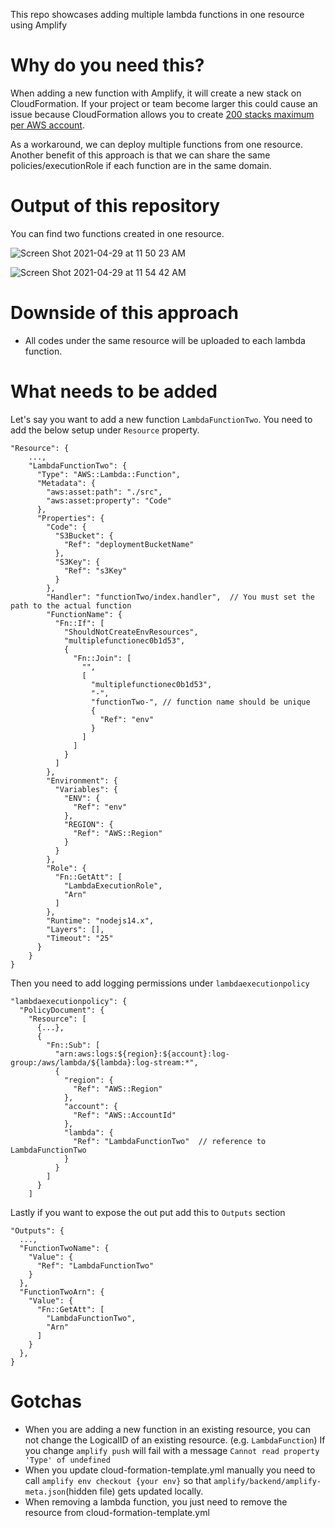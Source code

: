 This repo showcases adding multiple lambda functions in one resource using Amplify

# Why do you need this?

When adding a new function with Amplify, it will create a new stack on CloudFormation. If your project or team become larger this could cause an issue because CloudFormation allows you to create [200 stacks maximum per AWS account](https://docs.aws.amazon.com/AWSCloudFormation/latest/UserGuide/cloudformation-limits.html).

As a workaround, we can deploy multiple functions from one resource. Another benefit of this approach is that we can share the same policies/executionRole if each function are in the same domain.

# Output of this repository

You can find two functions created in one resource.

![Screen Shot 2021-04-29 at 11 50 23 AM](https://user-images.githubusercontent.com/6277118/116606477-a25e5380-a8e5-11eb-8eae-5712f32a68bc.png)

![Screen Shot 2021-04-29 at 11 54 42 AM](https://user-images.githubusercontent.com/6277118/116606519-b43ff680-a8e5-11eb-9d81-ac282f5df68e.png)

# Downside of this approach

- All codes under the same resource will be uploaded to each lambda function.

# What needs to be added

Let's say you want to add a new function `LambdaFunctionTwo`. You need to add the below setup under `Resource` property.

```
"Resource": {
    ...,
    "LambdaFunctionTwo": {
      "Type": "AWS::Lambda::Function",
      "Metadata": {
        "aws:asset:path": "./src",
        "aws:asset:property": "Code"
      },
      "Properties": {
        "Code": {
          "S3Bucket": {
            "Ref": "deploymentBucketName"
          },
          "S3Key": {
            "Ref": "s3Key"
          }
        },
        "Handler": "functionTwo/index.handler",  // You must set the path to the actual function
        "FunctionName": {
          "Fn::If": [
            "ShouldNotCreateEnvResources",
            "multiplefunctionec0b1d53",
            {
              "Fn::Join": [
                "",
                [
                  "multiplefunctionec0b1d53",
                  "-",
                  "functionTwo-", // function name should be unique
                  {
                    "Ref": "env"
                  }
                ]
              ]
            }
          ]
        },
        "Environment": {
          "Variables": {
            "ENV": {
              "Ref": "env"
            },
            "REGION": {
              "Ref": "AWS::Region"
            }
          }
        },
        "Role": {
          "Fn::GetAtt": [
            "LambdaExecutionRole",
            "Arn"
          ]
        },
        "Runtime": "nodejs14.x",
        "Layers": [],
        "Timeout": "25"
      }
    }
}
```

Then you need to add logging permissions under `lambdaexecutionpolicy`

```
"lambdaexecutionpolicy": {
  "PolicyDocument": {
    "Resource": [
      {...},
      {
        "Fn::Sub": [
          "arn:aws:logs:${region}:${account}:log-group:/aws/lambda/${lambda}:log-stream:*",
          {
            "region": {
              "Ref": "AWS::Region"
            },
            "account": {
              "Ref": "AWS::AccountId"
            },
            "lambda": {
              "Ref": "LambdaFunctionTwo"  // reference to LambdaFunctionTwo
            }
          }
        ]
      }
    ]
```

Lastly if you want to expose the out put add this to `Outputs` section

```
"Outputs": {
  ...,
  "FunctionTwoName": {
    "Value": {
      "Ref": "LambdaFunctionTwo"
    }
  },
  "FunctionTwoArn": {
    "Value": {
      "Fn::GetAtt": [
        "LambdaFunctionTwo",
        "Arn"
      ]
    }
  },
}
```

# Gotchas

- When you are adding a new function in an existing resource, you can not change the LogicalID of an existing resource. (e.g. `LambdaFunction`) If you change `amplify push` will fail with a message `Cannot read property 'Type' of undefined`
- When you update cloud-formation-template.yml manually you need to call `amplify env checkout {your env}` so that `amplify/backend/amplify-meta.json`(hidden file) gets updated locally.
- When removing a lambda function, you just need to remove the resource from cloud-formation-template.yml
